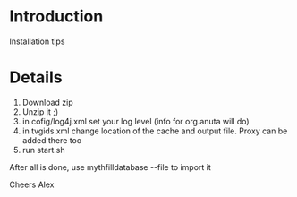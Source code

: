 # Introduction #

Installation tips

# Details #

1. Download zip
2. Unzip it ;)
3. in cofig/log4j.xml set your log level (info for org.anuta will do)
4. in tvgids.xml change location of the cache and output file. Proxy can be added there too
5. run start.sh

After all is done, use mythfilldatabase --file to import it

Cheers
Alex